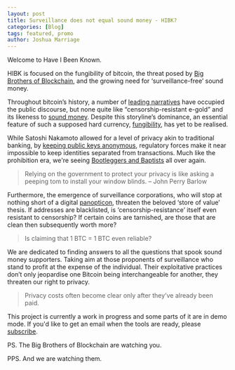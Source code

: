 ```yaml
---
layout: post
title: Surveillance does not equal sound money - HIBK?
categories: [Blog]
tags: featured, promo
author: Joshua Marriage
---
```


Welcome to Have I Been Known.

HIBK is focused on the fungibility of bitcoin, the threat posed by [Big Brothers of Blockchain](https://haveibeenknown.com/faq/), and the growing need for ‘surveillance-free’ sound money.

Throughout bitcoin’s history, a number of [leading narratives](https://medium.com/@nic__carter/visions-of-bitcoin-4b7b7cbcd24c) have occupied the public discourse, but none quite like “censorship-resistant e-gold” and its likeness to [sound money](https://en.wikipedia.org/wiki/Hard_currency). Despite this storyline’s dominance, an essential feature of such a supposed hard currency, [fungibility](https://en.wikipedia.org/wiki/Fungibility), has yet to be realised.

While Satoshi Nakamoto allowed for a level of privacy akin to traditional banking, by [keeping public keys anonymous](https://bitcoin.org/bitcoin.pdf), regulatory forces make it near impossible to keep identities separated from transactions. Much like the prohibition era, we're seeing [Bootleggers and Baptists](https://en.wikipedia.org/wiki/Bootleggers_and_Baptists) all over again. 

> Relying on the government to protect your privacy is like asking a peeping tom to install your window blinds. – John Perry Barlow

Furthermore, the emergence of surveillance corporations, who will stop at nothing short of a digital [panopticon](https://en.wikipedia.org/wiki/Panopticon), threaten the beloved ‘store of value’ thesis. If addresses are blacklisted, is ‘censorship-resistance’ itself even resistant to censorship? If certain coins are tarnished, are those that are clean then subsequently worth more?

> Is claiming that 1 BTC = 1 BTC even reliable?

We are dedicated to finding answers to all the questions that spook sound money supporters. Taking aim at those proponents of surveillance who stand to profit at the expense of the individual. Their exploitative practices don’t only jeopardise one Bitcoin being interchangeable for another, they threaten our right to privacy.

> Privacy costs often become clear only after they’ve already been paid.

This project is currently a work in progress and some parts of it are in demo mode. If you'd like to get an email when the tools are ready, please [subscribe](https://rssmailer.app/s/hibk). 


PS. The Big Brothers of Blockchain are watching you.

PPS. And we are watching them.
